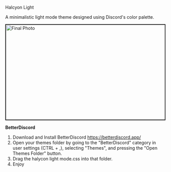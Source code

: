 Halcyon Light 

A minimalistic light mode theme designed using Discord's color palette.

<img alt="Final Photo" src="https://github.com/cheternal7890/Halcyon-Light/assets/157067093/8119aab2-8800-4ffd-ba16-e9b54682895b" class = "rounded" width = "600" height = "300" border = "2">


**BetterDiscord**
1. Download and Install BetterDiscord https://betterdiscord.app/
2. Open your themes folder by going to the "BetterDiscord" category in user settings (CTRL + ,), selecting "Themes", and pressing the "Open Themes Folder" button.
3. Drag the halycon light mode.css into that folder.
4. Enjoy
